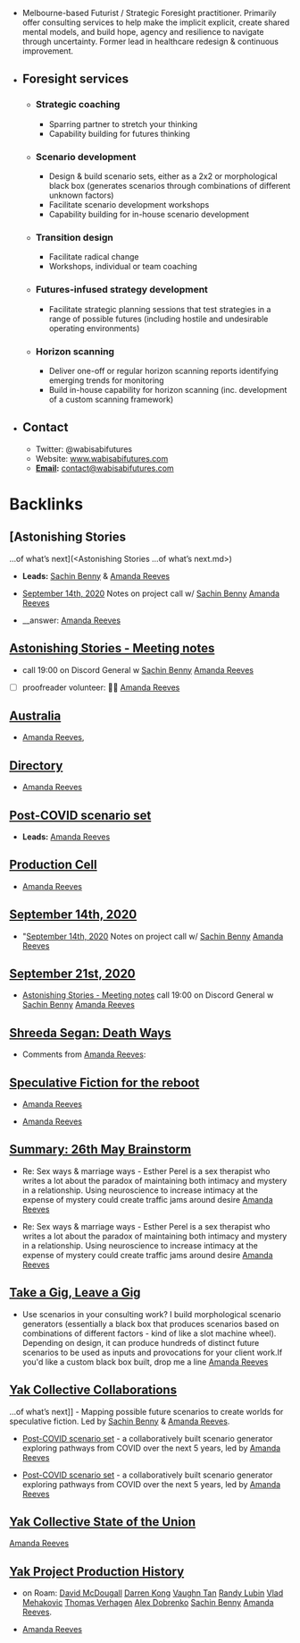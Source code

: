 - Melbourne-based Futurist / Strategic Foresight practitioner. Primarily offer consulting services to help make the implicit explicit, create shared mental models, and build hope, agency and resilience to navigate through uncertainty. Former lead in healthcare redesign & continuous improvement.
- ## Foresight services
    - ### Strategic coaching
        - Sparring partner to stretch your thinking
        - Capability building for futures thinking
    - ### Scenario development
        - Design & build scenario sets, either as a 2x2 or morphological black box (generates scenarios through combinations of different unknown factors)
        - Facilitate scenario development workshops
        - Capability building for in-house scenario development
    - ### Transition design
        - Facilitate radical change
        - Workshops, individual or team coaching
    - ### Futures-infused strategy development
        - Facilitate strategic planning sessions that test strategies in a range of possible futures (including hostile and undesirable operating environments)
    - ### Horizon scanning
        - Deliver one-off or regular horizon scanning reports identifying emerging trends for monitoring
        - Build in-house capability for horizon scanning (inc. development of a custom scanning framework)
- ## Contact
    - Twitter: @wabisabifutures
    - Website: www.wabisabifutures.com
    - **[Email](<Email.md>):** contact@wabisabifutures.com

# Backlinks
## [Astonishing Stories
...of what’s next](<Astonishing Stories
...of what’s next.md>)
- **Leads:** [Sachin Benny](<Sachin Benny.md>) & [Amanda Reeves](<Amanda Reeves.md>)

- [September 14th, 2020](<September 14th, 2020.md>) Notes on project call w/ [Sachin Benny](<Sachin Benny.md>) [Amanda Reeves](<Amanda Reeves.md>)

- __answer: [Amanda Reeves](<Amanda Reeves.md>)

## [Astonishing Stories -  Meeting notes](<Astonishing Stories -  Meeting notes.md>)
- call 19:00 on Discord General w [Sachin Benny](<Sachin Benny.md>) [Amanda Reeves](<Amanda Reeves.md>)

- [ ] proofreader volunteer: 🎉💥 [Amanda Reeves](<Amanda Reeves.md>)

## [Australia](<Australia.md>)
- [Amanda Reeves](<Amanda Reeves.md>),

## [Directory](<Directory.md>)
- [Amanda Reeves](<Amanda Reeves.md>)

## [Post-COVID scenario set](<Post-COVID scenario set.md>)
- **Leads:** [Amanda Reeves](<Amanda Reeves.md>)

## [Production Cell](<Production Cell.md>)
- [Amanda Reeves](<Amanda Reeves.md>)

## [September 14th, 2020](<September 14th, 2020.md>)
- "[September 14th, 2020](<September 14th, 2020.md>) Notes on project call w/ [Sachin Benny](<Sachin Benny.md>) [Amanda Reeves](<Amanda Reeves.md>)

## [September 21st, 2020](<September 21st, 2020.md>)
- [Astonishing Stories -  Meeting notes](<Astonishing Stories -  Meeting notes.md>) call 19:00 on Discord General w [Sachin Benny](<Sachin Benny.md>) [Amanda Reeves](<Amanda Reeves.md>)

## [Shreeda Segan: Death Ways](<Shreeda Segan: Death Ways.md>)
- Comments from [Amanda Reeves](<Amanda Reeves.md>):

## [Speculative Fiction for the reboot ](<Speculative Fiction for the reboot .md>)
- [Amanda Reeves](<Amanda Reeves.md>)

- [Amanda Reeves](<Amanda Reeves.md>)

## [Summary: 26th May Brainstorm](<Summary: 26th May Brainstorm.md>)
- Re: Sex ways & marriage ways - Esther Perel is a sex therapist who writes a lot about the paradox of maintaining both intimacy and mystery in a relationship. Using neuroscience to increase intimacy at the expense of mystery could create traffic jams around desire [Amanda Reeves](<Amanda Reeves.md>)

- Re: Sex ways & marriage ways - Esther Perel is a sex therapist who writes a lot about the paradox of maintaining both intimacy and mystery in a relationship. Using neuroscience to increase intimacy at the expense of mystery could create traffic jams around desire [Amanda Reeves](<Amanda Reeves.md>)

## [Take a Gig, Leave a Gig](<Take a Gig, Leave a Gig.md>)
- Use scenarios in your consulting work? I build morphological scenario generators (essentially a black box that produces scenarios based on combinations of different factors - kind of like a slot machine wheel). Depending on design, it can produce hundreds of distinct future scenarios to be used as inputs and provocations for your client work.If you'd like a custom black box built, drop me a line [Amanda Reeves](<Amanda Reeves.md>)

## [Yak Collective Collaborations](<Yak Collective Collaborations.md>)
...of what’s next]] - Mapping possible future scenarios to create worlds for speculative fiction. Led by [Sachin Benny](<Sachin Benny.md>) & [Amanda Reeves](<Amanda Reeves.md>).

- [Post-COVID scenario set](<Post-COVID scenario set.md>) - a collaboratively built scenario generator exploring pathways from COVID over the next 5 years, led by [Amanda Reeves](<Amanda Reeves.md>)

- [Post-COVID scenario set](<Post-COVID scenario set.md>) - a collaboratively built scenario generator exploring pathways from COVID over the next 5 years, led by [Amanda Reeves](<Amanda Reeves.md>)

## [Yak Collective State of the Union](<Yak Collective State of the Union.md>)
[Amanda Reeves](<Amanda Reeves.md>)

## [Yak Project Production History](<Yak Project Production History.md>)
- on Roam: [David McDougall](<David McDougall.md>) [Darren Kong](<Darren Kong.md>) [Vaughn Tan](<Vaughn Tan.md>) [Randy Lubin](<Randy Lubin.md>) [Vlad Mehakovic](<Vlad Mehakovic.md>) [Thomas Verhagen](<Thomas Verhagen.md>) [Alex Dobrenko](<Alex Dobrenko.md>) [Sachin Benny](<Sachin Benny.md>) [Amanda Reeves](<Amanda Reeves.md>).

- [Amanda Reeves](<Amanda Reeves.md>)

